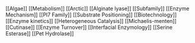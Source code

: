 [[Algae]]
[[Metabolism]]
[[Arctic]]
[[Alginate lyase]]
[[Subfamily]]
[[Enzyme Mechanism]]
[[Pl7 Family]]
[[Substrate Positioning]]
[[Biotechnology]]
[[Enzyme kinetics]]
[[Heterogeneous Catalysis]]
[[Michaelis-menten]]
[[Cutinase]]
[[Enzyme Turnover]]
[[Interfacial Enzymology]]
[[Serine Esterase]]
[[Pet Hydrolase]]
